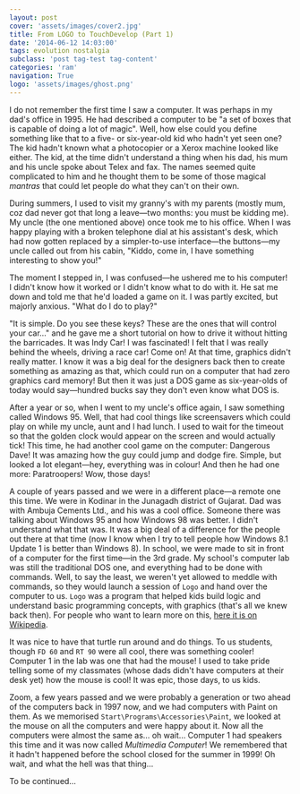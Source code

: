```yaml
---
layout: post
cover: 'assets/images/cover2.jpg'
title: From LOGO to TouchDevelop (Part 1)
date: '2014-06-12 14:03:00'
tags: evolution nostalgia
subclass: 'post tag-test tag-content'
categories: 'ram'
navigation: True
logo: 'assets/images/ghost.png'
---
```


I do not remember the first time I saw a computer. It was perhaps in my dad's office in 1995. He had described a computer to be "a set of boxes that is capable of doing a lot of magic". Well, how else could you define something like that to a five- or six-year-old kid who hadn't yet seen one? The kid hadn't known what a photocopier or a Xerox machine looked like either. The kid, at the time didn't understand a thing when his dad, his mum and his uncle spoke about Telex and fax. The names seemed quite complicated to him and he thought them to be some of those magical _mantras_ that could let people do what they can't on their own.

During summers, I used to visit my granny's with my parents (mostly mum, coz dad never got that long a leave&mdash;two months: you must be kidding me). My uncle (the one mentioned above) once took me to his office. When I was happy playing with a broken telephone dial at his assistant's desk, which had now gotten replaced by a simpler-to-use interface&mdash;the buttons&mdash;my uncle called out from his cabin, "Kiddo, come in, I have something interesting to show you!"

The moment I stepped in, I was confused&mdash;he ushered me to his computer! I didn't know how it worked or I didn't know what to do with it. He sat me down and told me that he'd loaded a game on it. I was partly excited, but majorly anxious. "What do I do to play?"

"It is simple. Do you see these keys? These are the ones that will control your car…" and he gave me a short tutorial on how to drive it without hitting the barricades. It was Indy Car! I was fascinated! I felt that I was really behind the wheels, driving a race car! Come on! At that time, graphics didn't really matter. I know it was a big deal for the designers back then to create something as amazing as that, which could run on a computer that had zero graphics card memory! But then it was just a DOS game as six-year-olds of today would say&mdash;hundred bucks say they don't even know what DOS is.

After a year or so, when I went to my uncle's office again, I saw something called Windows&nbsp;95. Well, that had cool things like screensavers which could play on while my uncle, aunt and I had lunch. I used to wait for the timeout so that the golden clock would appear on the screen and would actually tick! This time, he had another cool game on the computer: Dangerous Dave! It was amazing how the guy could jump and dodge fire. Simple, but looked a lot elegant&mdash;hey, everything was in colour! And then he had one more: Paratroopers! Wow, those days!

A couple of years passed and we were in a different place&mdash;a remote one this time. We were in Kodinar in the Junagadh district of Gujarat. Dad was with Ambuja&nbsp;Cements Ltd., and his was a cool office. Someone there was talking about Windows&nbsp;95 and how Windows&nbsp;98 was better. I didn't understand what that was. It was a big deal of a difference for the people out there at that time (now I know when I try to tell people how Windows&nbsp;8.1 Update&nbsp;1 is better than Windows&nbsp;8). In school, we were made to sit in front of a computer for the first time&mdash;in the 3rd grade. My school's computer lab was still the traditional DOS one, and everything had to be done with commands. Well, to say the least, we weren't yet allowed to meddle with commands, so they would launch a session of `Logo` and hand over the computer to us. `Logo` was a program that helped kids build logic and understand basic programming concepts, with graphics (that's all we knew back then). For people who want to learn more on this, [here it is on Wikipedia](https://en.wikipedia.org/wiki/Logo_(programming_language)).

It was nice to have that turtle run around and do things. To us students, though `FD 60` and `RT 90` were all cool, there was something cooler! Computer&nbsp;1 in the lab was one that had the mouse! I used to take pride telling some of my classmates (whose dads didn't have computers at their desk yet) how the mouse is cool! It was epic, those days, to us kids.

Zoom, a few years passed and we were probably a generation or two ahead of the computers back in 1997 now, and we had computers with Paint on them. As we memorised `Start\Programs\Accessories\Paint`, we looked at the mouse on all the computers and were happy about it. Now all the computers were almost the same as… oh wait… Computer&nbsp;1 had speakers this time and it was now called _Multimedia Computer_! We remembered that it hadn't happened before the school closed for the summer in 1999! Oh wait, and what the hell was that thing…

To be continued…
